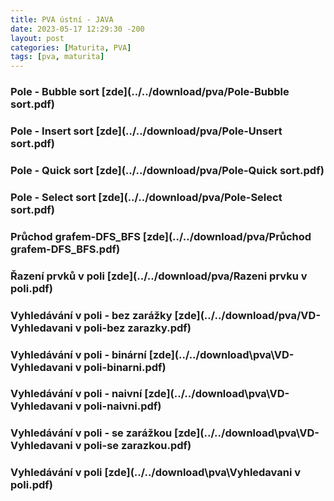 ```yaml
---
title: PVA ústní - JAVA
date: 2023-05-17 12:29:30 -200
layout: post
categories: [Maturita, PVA]
tags: [pva, maturita]
---
```


### Pole - Bubble sort [zde](../../download/pva/Pole-Bubble sort.pdf)

### Pole - Insert sort [zde](../../download/pva/Pole-Unsert sort.pdf)

### Pole - Quick sort [zde](../../download/pva/Pole-Quick sort.pdf)

### Pole - Select sort [zde](../../download/pva/Pole-Select sort.pdf)

### Průchod grafem-DFS_BFS [zde](../../download/pva/Průchod grafem-DFS_BFS.pdf)

### Řazení prvků v poli [zde](../../download/pva/Razeni prvku v poli.pdf)

### Vyhledávání v poli - bez zarážky [zde](../../download/pva/VD-Vyhledavani v poli-bez zarazky.pdf)

### Vyhledávání v poli - binární [zde](../../download\pva\VD-Vyhledavani v poli-binarni.pdf)

### Vyhledávání v poli - naivní [zde](../../download\pva\VD-Vyhledavani v poli-naivni.pdf)

### Vyhledávání v poli - se zarážkou [zde](../../download\pva\VD-Vyhledavani v poli-se zarazkou.pdf)

### Vyhledávání v poli [zde](../../download\pva\Vyhledavani v poli.pdf)
